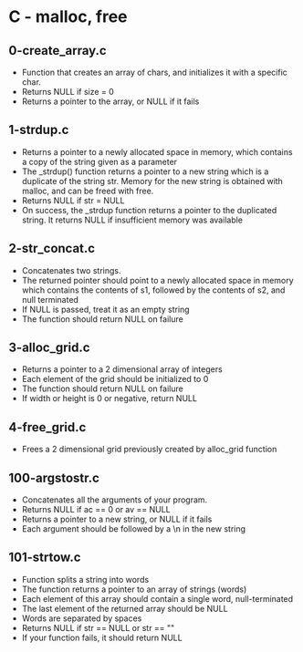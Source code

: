 # C - malloc, free

## 0-create_array.c
- Function that creates an array of chars, and initializes it with a specific char.
- Returns NULL if size = 0
- Returns a pointer to the array, or NULL if it fails

## 1-strdup.c
- Returns a pointer to a newly allocated space in memory, which contains a copy of the string given as a parameter
- The _strdup() function returns a pointer to a new string which is a duplicate of the string str. Memory for the new string is obtained with malloc, and can be freed with free.
- Returns NULL if str = NULL
- On success, the _strdup function returns a pointer to the duplicated string. It returns NULL if insufficient memory was available

## 2-str_concat.c
- Concatenates two strings.
- The returned pointer should point to a newly allocated space in memory which contains the contents of s1, followed by the contents of s2, and null terminated
- If NULL is passed, treat it as an empty string
- The function should return NULL on failure

## 3-alloc_grid.c
- Returns a pointer to a 2 dimensional array of integers
- Each element of the grid should be initialized to 0
- The function should return NULL on failure
- If width or height is 0 or negative, return NULL

## 4-free_grid.c
- Frees a 2 dimensional grid previously created by alloc_grid function

## 100-argstostr.c
- Concatenates all the arguments of your program.
- Returns NULL if ac == 0 or av == NULL
- Returns a pointer to a new string, or NULL if it fails
- Each argument should be followed by a \n in the new string

## 101-strtow.c
- Function splits a string into words
- The function returns a pointer to an array of strings (words)
- Each element of this array should contain a single word, null-terminated
- The last element of the returned array should be NULL
- Words are separated by spaces
- Returns NULL if str == NULL or str == ""
- If your function fails, it should return NULL
